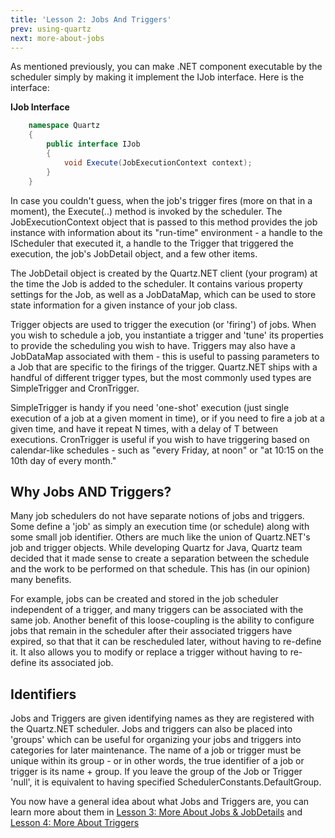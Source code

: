 ```yaml
---
title: 'Lesson 2: Jobs And Triggers'
prev: using-quartz
next: more-about-jobs
---
```


As mentioned previously, you can make .NET component executable by the scheduler simply by making it
implement the IJob interface. Here is the interface:

__IJob Interface__

```csharp
    namespace Quartz
    {
        public interface IJob
        {
            void Execute(JobExecutionContext context);
        }
    }
```	

In case you couldn't guess, when the job's trigger fires (more on that in a moment), the Execute(..) method
is invoked by the scheduler. The JobExecutionContext object that is passed to this method provides 
the job instance with information about its "run-time" environment - a handle to the IScheduler that executed it,
a handle to the Trigger that triggered the execution, the job's JobDetail object, and a few other items.

The JobDetail object is created by the Quartz.NET client (your program) at the time the Job is added
to the scheduler. It contains various property settings for the Job, as well as a JobDataMap, which can be used
to store state information for a given instance of your job class.

Trigger objects are used to trigger the execution (or 'firing') of jobs. When you wish to schedule a job, 
you instantiate a trigger and 'tune' its properties to provide the scheduling you wish to have. 
Triggers may also have a JobDataMap associated with them - this is useful to passing parameters to a Job 
that are specific to the firings of the trigger. Quartz.NET ships with a handful of different trigger types, 
but the most commonly used types are SimpleTrigger and CronTrigger.

SimpleTrigger is handy if you need 'one-shot' execution (just single execution of a job at a given moment in time),
or if you need to fire a job at a given time, and have it repeat N times, with a delay of T between executions. 
CronTrigger is useful if you wish to have triggering based on calendar-like schedules - such as "every Friday,
at noon" or "at 10:15 on the 10th day of every month."

## Why Jobs AND Triggers?

Many job schedulers do not have separate notions of jobs and triggers. Some define a 'job' as simply an 
execution time (or schedule) along with some small job identifier. Others are much like the union 
of Quartz.NET's job and trigger objects. While developing Quartz for Java, Quartz team decided that it made sense to create 
a separation between the schedule and the work to be performed on that schedule. This has (in our opinion) 
many benefits.

For example, jobs can be created and stored in the job scheduler independent of a trigger, and many triggers 
can be associated with the same job. Another benefit of this loose-coupling is the ability to configure jobs 
that remain in the scheduler after their associated triggers have expired, so that that it can be rescheduled 
later, without having to re-define it. It also allows you to modify or replace a trigger without having to 
re-define its associated job.

## Identifiers

Jobs and Triggers are given identifying names as they are registered with the Quartz.NET scheduler. 
Jobs and triggers can also be placed into 'groups' which can be useful for organizing your jobs and triggers 
into categories for later maintenance. The name of a job or trigger must be unique within its group - or in other
words, the true identifier of a job or trigger is its name + group. If you leave the group of the 
Job or Trigger 'null', it is equivalent to having specified SchedulerConstants.DefaultGroup.

You now have a general idea about what Jobs and Triggers are, you can learn more about them in 
[Lesson 3: More About Jobs & JobDetails](more-about-jobs.md) and [Lesson 4: More About Triggers](more-about-triggers.md)
